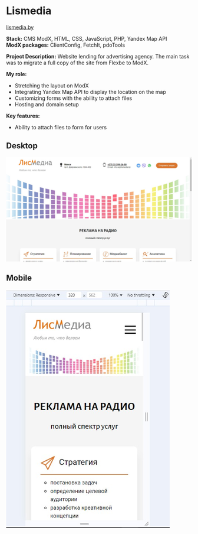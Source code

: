 # Lismedia

[lismedia.by](https://lismedia.by/)

**Stack:** CMS ModX, HTML, CSS, JavaScript, PHP, Yandex Map API  
**ModX packages:** ClientConfig, FetchIt, pdoTools

**Project Description:**
Website lending for advertising agency. The main task was to migrate a full copy of the site from Flexbe to ModX.

**My role:**
- Stretching the layout on ModX
- Integrating Yandex Map API to display the location on the map
- Customizing forms with the ability to attach files
- Hosting and domain setup

**Key features:**
- Ability to attach files to form for users

## Desktop
![desktop](desktop.jpg)

## Mobile
![mobile](mobile.jpg)
